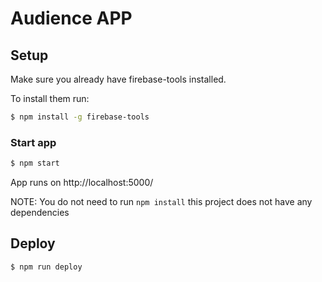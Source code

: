 # Audience APP

## Setup

Make sure you already have firebase-tools installed.

To install them run:

```bash
$ npm install -g firebase-tools
```

### Start app

```bash
$ npm start
```

App runs on http://localhost:5000/

NOTE: You do not need to run `npm install` this project does not have any dependencies

## Deploy

```bash
$ npm run deploy
```